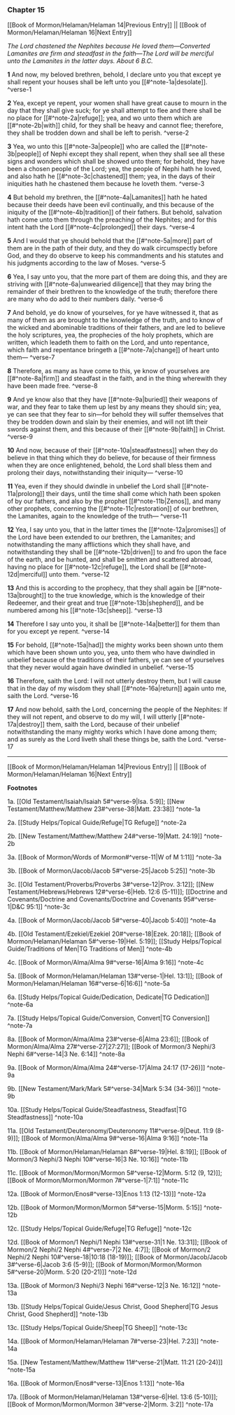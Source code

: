 ### Chapter 15

[[Book of Mormon/Helaman/Helaman 14|Previous Entry]]  ||  [[Book of Mormon/Helaman/Helaman 16|Next Entry]]

*The Lord chastened the Nephites because He loved them—Converted Lamanites are firm and steadfast in the faith—The Lord will be merciful unto the Lamanites in the latter days. About 6 B.C.*

**1**  And now, my beloved brethren, behold, I declare unto you that except ye shall repent your houses shall be left unto you [[#^note-1a|desolate]]. ^verse-1

**2**  Yea, except ye repent, your women shall have great cause to mourn in the day that they shall give suck; for ye shall attempt to flee and there shall be no place for [[#^note-2a|refuge]]; yea, and wo unto them which are [[#^note-2b|with]] child, for they shall be heavy and cannot flee; therefore, they shall be trodden down and shall be left to perish. ^verse-2

**3**  Yea, wo unto this [[#^note-3a|people]] who are called the [[#^note-3b|people]] of Nephi except they shall repent, when they shall see all these signs and wonders which shall be showed unto them; for behold, they have been a chosen people of the Lord; yea, the people of Nephi hath he loved, and also hath he [[#^note-3c|chastened]] them; yea, in the days of their iniquities hath he chastened them because he loveth them. ^verse-3

**4**  But behold my brethren, the [[#^note-4a|Lamanites]] hath he hated because their deeds have been evil continually, and this because of the iniquity of the [[#^note-4b|tradition]] of their fathers. But behold, salvation hath come unto them through the preaching of the Nephites; and for this intent hath the Lord [[#^note-4c|prolonged]] their days. ^verse-4

**5**  And I would that ye should behold that the [[#^note-5a|more]] part of them are in the path of their duty, and they do walk circumspectly before God, and they do observe to keep his commandments and his statutes and his judgments according to the law of Moses. ^verse-5

**6**  Yea, I say unto you, that the more part of them are doing this, and they are striving with [[#^note-6a|unwearied diligence]] that they may bring the remainder of their brethren to the knowledge of the truth; therefore there are many who do add to their numbers daily. ^verse-6

**7**  And behold, ye do know of yourselves, for ye have witnessed it, that as many of them as are brought to the knowledge of the truth, and to know of the wicked and abominable traditions of their fathers, and are led to believe the holy scriptures, yea, the prophecies of the holy prophets, which are written, which leadeth them to faith on the Lord, and unto repentance, which faith and repentance bringeth a [[#^note-7a|change]] of heart unto them— ^verse-7

**8**  Therefore, as many as have come to this, ye know of yourselves are [[#^note-8a|firm]] and steadfast in the faith, and in the thing wherewith they have been made free. ^verse-8

**9**  And ye know also that they have [[#^note-9a|buried]] their weapons of war, and they fear to take them up lest by any means they should sin; yea, ye can see that they fear to sin—for behold they will suffer themselves that they be trodden down and slain by their enemies, and will not lift their swords against them, and this because of their [[#^note-9b|faith]] in Christ. ^verse-9

**10**  And now, because of their [[#^note-10a|steadfastness]] when they do believe in that thing which they do believe, for because of their firmness when they are once enlightened, behold, the Lord shall bless them and prolong their days, notwithstanding their iniquity— ^verse-10

**11**  Yea, even if they should dwindle in unbelief the Lord shall [[#^note-11a|prolong]] their days, until the time shall come which hath been spoken of by our fathers, and also by the prophet [[#^note-11b|Zenos]], and many other prophets, concerning the [[#^note-11c|restoration]] of our brethren, the Lamanites, again to the knowledge of the truth— ^verse-11

**12**  Yea, I say unto you, that in the latter times the [[#^note-12a|promises]] of the Lord have been extended to our brethren, the Lamanites; and notwithstanding the many afflictions which they shall have, and notwithstanding they shall be [[#^note-12b|driven]] to and fro upon the face of the earth, and be hunted, and shall be smitten and scattered abroad, having no place for [[#^note-12c|refuge]], the Lord shall be [[#^note-12d|merciful]] unto them. ^verse-12

**13**  And this is according to the prophecy, that they shall again be [[#^note-13a|brought]] to the true knowledge, which is the knowledge of their Redeemer, and their great and true [[#^note-13b|shepherd]], and be numbered among his [[#^note-13c|sheep]]. ^verse-13

**14**  Therefore I say unto you, it shall be [[#^note-14a|better]] for them than for you except ye repent. ^verse-14

**15**  For behold, [[#^note-15a|had]] the mighty works been shown unto them which have been shown unto you, yea, unto them who have dwindled in unbelief because of the traditions of their fathers, ye can see of yourselves that they never would again have dwindled in unbelief. ^verse-15

**16**  Therefore, saith the Lord: I will not utterly destroy them, but I will cause that in the day of my wisdom they shall [[#^note-16a|return]] again unto me, saith the Lord. ^verse-16

**17**  And now behold, saith the Lord, concerning the people of the Nephites: If they will not repent, and observe to do my will, I will utterly [[#^note-17a|destroy]] them, saith the Lord, because of their unbelief notwithstanding the many mighty works which I have done among them; and as surely as the Lord liveth shall these things be, saith the Lord. ^verse-17


---
[[Book of Mormon/Helaman/Helaman 14|Previous Entry]]  ||  [[Book of Mormon/Helaman/Helaman 16|Next Entry]]


**Footnotes**


1a. [[Old Testament/Isaiah/Isaiah 5#^verse-9|Isa. 5:9]]; [[New Testament/Matthew/Matthew 23#^verse-38|Matt. 23:38]] ^note-1a

2a. [[Study Helps/Topical Guide/Refuge|TG Refuge]] ^note-2a

2b. [[New Testament/Matthew/Matthew 24#^verse-19|Matt. 24:19]] ^note-2b

3a. [[Book of Mormon/Words of Mormon#^verse-11|W of M 1:11]] ^note-3a

3b. [[Book of Mormon/Jacob/Jacob 5#^verse-25|Jacob 5:25]] ^note-3b

3c. [[Old Testament/Proverbs/Proverbs 3#^verse-12|Prov. 3:12]]; [[New Testament/Hebrews/Hebrews 12#^verse-6|Heb. 12:6 (5-11)]]; [[Doctrine and Covenants/Doctrine and Covenants/Doctrine and Covenants 95#^verse-1|D&C 95:1]] ^note-3c

4a. [[Book of Mormon/Jacob/Jacob 5#^verse-40|Jacob 5:40]] ^note-4a

4b. [[Old Testament/Ezekiel/Ezekiel 20#^verse-18|Ezek. 20:18]]; [[Book of Mormon/Helaman/Helaman 5#^verse-19|Hel. 5:19]]; [[Study Helps/Topical Guide/Traditions of Men|TG Traditions of Men]] ^note-4b

4c. [[Book of Mormon/Alma/Alma 9#^verse-16|Alma 9:16]] ^note-4c

5a. [[Book of Mormon/Helaman/Helaman 13#^verse-1|Hel. 13:1]]; [[Book of Mormon/Helaman/Helaman 16#^verse-6|16:6]] ^note-5a

6a. [[Study Helps/Topical Guide/Dedication, Dedicate|TG Dedication]] ^note-6a

7a. [[Study Helps/Topical Guide/Conversion, Convert|TG Conversion]] ^note-7a

8a. [[Book of Mormon/Alma/Alma 23#^verse-6|Alma 23:6]]; [[Book of Mormon/Alma/Alma 27#^verse-27|27:27]]; [[Book of Mormon/3 Nephi/3 Nephi 6#^verse-14|3 Ne. 6:14]] ^note-8a

9a. [[Book of Mormon/Alma/Alma 24#^verse-17|Alma 24:17 (17-26)]] ^note-9a

9b. [[New Testament/Mark/Mark 5#^verse-34|Mark 5:34 (34-36)]] ^note-9b

10a. [[Study Helps/Topical Guide/Steadfastness, Steadfast|TG Steadfastness]] ^note-10a

11a. [[Old Testament/Deuteronomy/Deuteronomy 11#^verse-9|Deut. 11:9 (8-9)]]; [[Book of Mormon/Alma/Alma 9#^verse-16|Alma 9:16]] ^note-11a

11b. [[Book of Mormon/Helaman/Helaman 8#^verse-19|Hel. 8:19]]; [[Book of Mormon/3 Nephi/3 Nephi 10#^verse-16|3 Ne. 10:16]] ^note-11b

11c. [[Book of Mormon/Mormon/Mormon 5#^verse-12|Morm. 5:12 (9, 12)]]; [[Book of Mormon/Mormon/Mormon 7#^verse-1|7:1]] ^note-11c

12a. [[Book of Mormon/Enos#^verse-13|Enos 1:13 (12-13)]] ^note-12a

12b. [[Book of Mormon/Mormon/Mormon 5#^verse-15|Morm. 5:15]] ^note-12b

12c. [[Study Helps/Topical Guide/Refuge|TG Refuge]] ^note-12c

12d. [[Book of Mormon/1 Nephi/1 Nephi 13#^verse-31|1 Ne. 13:31]]; [[Book of Mormon/2 Nephi/2 Nephi 4#^verse-7|2 Ne. 4:7]]; [[Book of Mormon/2 Nephi/2 Nephi 10#^verse-18|10:18 (18-19)]]; [[Book of Mormon/Jacob/Jacob 3#^verse-6|Jacob 3:6 (5-9)]]; [[Book of Mormon/Mormon/Mormon 5#^verse-20|Morm. 5:20 (20-21)]] ^note-12d

13a. [[Book of Mormon/3 Nephi/3 Nephi 16#^verse-12|3 Ne. 16:12]] ^note-13a

13b. [[Study Helps/Topical Guide/Jesus Christ, Good Shepherd|TG Jesus Christ, Good Shepherd]] ^note-13b

13c. [[Study Helps/Topical Guide/Sheep|TG Sheep]] ^note-13c

14a. [[Book of Mormon/Helaman/Helaman 7#^verse-23|Hel. 7:23]] ^note-14a

15a. [[New Testament/Matthew/Matthew 11#^verse-21|Matt. 11:21 (20-24)]] ^note-15a

16a. [[Book of Mormon/Enos#^verse-13|Enos 1:13]] ^note-16a

17a. [[Book of Mormon/Helaman/Helaman 13#^verse-6|Hel. 13:6 (5-10)]]; [[Book of Mormon/Mormon/Mormon 3#^verse-2|Morm. 3:2]] ^note-17a